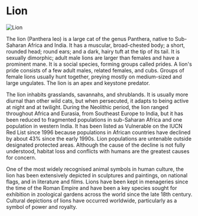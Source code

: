 # Lion

![Lion](https://upload.wikimedia.org/wikipedia/commons/thumb/a/a6/020_The_lion_king_Snyggve_in_the_Serengeti_National_Park_Photo_by_Giles_Laurent.jpg/500px-020_The_lion_king_Snyggve_in_the_Serengeti_National_Park_Photo_by_Giles_Laurent.jpg)



The lion (Panthera leo) is a large cat of the genus Panthera, native to Sub-Saharan Africa and India. It has a muscular, broad-chested body; a short, rounded head; round ears; and a dark, hairy tuft at the tip of its tail. It is sexually dimorphic; adult male lions are larger than females and have a prominent mane. It is a social species, forming groups called prides. A lion's pride consists of a few adult males, related females, and cubs. Groups of female lions usually hunt together, preying mostly on medium-sized and large ungulates. The lion is an apex and keystone predator.

The lion inhabits grasslands, savannahs, and shrublands. It is usually more diurnal than other wild cats, but when persecuted, it adapts to being active at night and at twilight. During the Neolithic period, the lion ranged throughout Africa and Eurasia, from Southeast Europe to India, but it has been reduced to fragmented populations in sub-Saharan Africa and one population in western India. It has been listed as Vulnerable on the IUCN Red List since 1996 because populations in African countries have declined by about 43% since the early 1990s. Lion populations are untenable outside designated protected areas. Although the cause of the decline is not fully understood, habitat loss and conflicts with humans are the greatest causes for concern.

One of the most widely recognised animal symbols in human culture, the lion has been extensively depicted in sculptures and paintings, on national flags, and in literature and films. Lions have been kept in menageries since the time of the Roman Empire and have been a key species sought for exhibition in zoological gardens across the world since the late 18th century. Cultural depictions of lions have occurred worldwide, particularly as a symbol of power and royalty.
